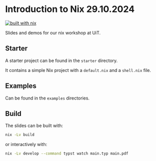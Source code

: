 # Introduction to Nix 29.10.2024

[![built with nix](https://builtwithnix.org/badge.svg)](https://builtwithnix.org)

Slides and demos for our nix workshop at UiT.

## Starter

A starter project can be found in the `starter` directory. 

It contains a simple Nix project with a `default.nix` and a `shell.nix` file.

## Examples

Can be found in the `examples` directories.

## Build

The slides can be built with:

```bash
nix -Lv build 
```

or interactively with:

```bash
nix -Lv develop --command typst watch main.typ main.pdf
```
